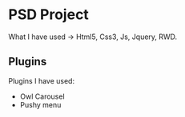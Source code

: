 # PSD Project

What I have used -> Html5, Css3, Js, Jquery, RWD.

## Plugins 

Plugins I have used:
* Owl Carousel
* Pushy menu